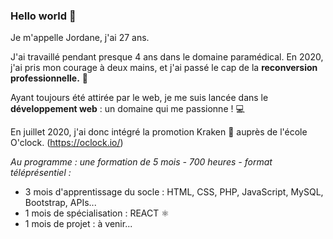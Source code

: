 ### Hello world 👋

Je m'appelle Jordane, j'ai 27 ans.


J'ai travaillé pendant presque 4 ans dans le domaine paramédical. 
En 2020, j'ai pris mon courage à deux mains, et j'ai passé le cap de la **reconversion professionnelle.** 🚀


Ayant toujours été attirée par le web, je me suis lancée dans le **développement web** : un domaine qui me passionne ! 💻

En juillet 2020, j'ai donc intégré la promotion Kraken 🐙 auprès de l'école O'clock. (https://oclock.io/)

*Au programme : une formation de 5 mois - 700 heures - format téléprésentiel :*
- 3 mois d'apprentissage du socle : HTML, CSS, PHP, JavaScript, MySQL, Bootstrap, APIs...
- 1 mois de spécialisation : REACT ⚛️
- 1 mois de projet : à venir...

<!--
**Jordane-Kraken/Jordane-Kraken** is a ✨ _special_ ✨ repository because its `README.md` (this file) appears on your GitHub profile.

Here are some ideas to get you started:

- 🔭 I’m currently working on ...
- 🌱 I’m currently learning ...
- 👯 I’m looking to collaborate on ...
- 🤔 I’m looking for help with ...
- 💬 Ask me about ...
- 📫 How to reach me: ...
- 😄 Pronouns: ...
- ⚡ Fun fact: ...
-->
